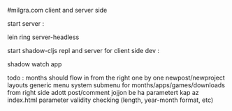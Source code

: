 #milgra.com client and server side

start server :

lein ring server-headless

start shadow-cljs repl and server for client side dev :

shadow watch app

todo :
months should flow in from the right one by one
newpost/newproject layouts
generic menu system
submenu for months/apps/games/downloads from right side
adott post/comment jojjon be ha parametert kap az index.html
parameter validity checking (length, year-month format, etc)